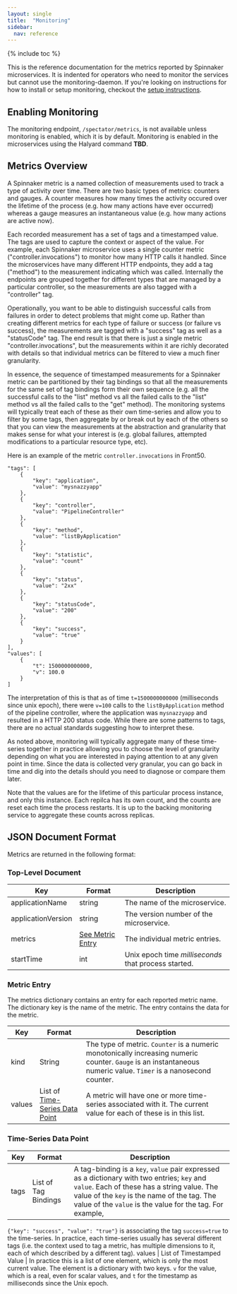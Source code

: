 ```yaml
---
layout: single
title:  "Monitoring"
sidebar:
  nav: reference
---
```


{% include toc %}

This is the reference documentation for the metrics reported by Spinnaker
microservices. It is indented for operators who need to monitor the services
but cannot use the monitoring-daemon. If you're looking on instructions for
how to install or setup monitoring, checkout the
[setup instructions](/setup/monitoring/).


## Enabling Monitoring

The monitoring endpoint, `/spectator/metrics`, is not available unless
monitoring is enabled, which it is by default. Monitoring is enabled in
the microservices using the Halyard command **TBD**.


## Metrics Overview

A Spinnaker metric is a named collection of measurements used to track
a type of activity over time. There are two basic types of metrics: counters
and gauges. A counter measures how many times the activity occured over the
lifetime of the process (e.g. how many actions have ever occurred) whereas
a gauge measures an instantaneous value (e.g. how many actions are active now).

Each recorded measurement has a set of tags and a timestamped value.
The tags are used to capture the context or aspect of the value.
For example, each Spinnaker microservice uses a single counter metric
("controller.invocations") to monitor how many HTTP calls it handled.
Since the microservices have many different HTTP endpoints, they add
a tag ("method") to the measurement indicating which was called.
Internally the endpoints are grouped together for different types that
are managed by a particular controller, so the measurements are also tagged
with a "controller" tag.

Operationally, you want to be able to distinguish successful calls from
failures in order to detect problems that might come up. Rather than
creating different metrics for each type of failure or success (or failure
vs success), the measurements are tagged with a "success" tag as well
as a "statusCode" tag. The end result is that there is just a single metric
"controller.invocations", but the measurements within it are richly decorated
with details so that individual metrics can be filtered to view a much finer
granularity.

In essence, the sequence of timestamped measurements for a Spinnaker metric
can be partitioned by their tag bindings so that all the measurements for the
same set of tag bindings form their own sequence (e.g. all the successful
calls to the "list" method vs all the failed calls to the "list" method vs
all the failed calls to the "get" method). The monitoring systems will
typically treat each of these as their own time-series and allow you to
filter by some tags, then aggregate by or break out by each of the others
so that you can view the measurements at the abstraction and granularity
that makes sense for what your interest is (e.g. global failures,
attempted modifications to a particular resource type, etc).


Here is an example of the metric `controller.invocations` in Front50.

```
"tags": [
    {
        "key": "application",
        "value": "mysnazzyapp"
    },
    {
        "key": "controller",
        "value": "PipelineController"
    },
    {
        "key": "method",
        "value": "listByApplication"
    },
    {
        "key": "statistic",
        "value": "count"
    },
    {
        "key": "status",
        "value": "2xx"
    },
    {
        "key": "statusCode",
        "value": "200"
    },
    {
        "key": "success",
        "value": "true"
    }
],
"values": [
    {
        "t": 1500000000000,
        "v": 100.0
    }
]
```

The interpretation of this is that as of time `t=1500000000000` (milliseconds
since unix epoch), there were `v=100` calls to the `listByApplication`
method of the pipeline controller, where the application was `mysnazzyapp` and
resulted in a HTTP 200 status code. While there are some patterns to tags, there
are no actual standards suggesting how to interpret these.

As noted above, monitoring will typically aggregate many of these time-series
together in practice allowing you to choose the level of granularity depending
on what you are interested in paying attention to at any given point in time.
Since the data is collected very granular, you can go back in time and dig into
the details should you need to diagnose or compare them later.

Note that the values are for the lifetime of this particular process instance,
and only this instance. Each repilca has its own count, and the counts are
reset each time the process restarts. It is up to the backing monitoring
service to aggregate these counts across replicas.


## JSON Document Format

Metrics are returned in the following format:


### Top-Level Document

Key | Format | Description
----|--------|------------
applicationName | string | The name of the microservice.
applicationVersion | string | The version number of the microservice.
metrics | [See Metric Entry](#metric-entry) | The individual metric entries.
startTime | int | Unix epoch time *milliseconds* that process started.


### Metric Entry

The metrics dictionary contains an entry for each reported metric name.
The dictionary key is the name of the metric. The entry contains the data for the metric.

Key | Format | Description
----|--------|------------
kind|String  | The type of metric. `Counter` is a numeric monotonically increasing numeric counter. `Gauge` is an instantaneous numeric value. `Timer` is a nanosecond counter.
values| List of [Time-Series Data Point](#time-series-data-point) | A metric will have one or more time-series associated with it. The current value for each of these is in this list.


### Time-Series Data Point

Key | Format | Description
----|--------|------------
tags | List of Tag Bindings | A tag-binding is a `key`, `value` pair expressed as a dictionary with two entries; `key` and `value`. Each of these has a string value. The value of the `key` is the name of the tag. The value of the `value` is the value for the tag. For example,
`{"key": "success", "value": "true"}` is associating the tag `success=true` to the time-series.
In practice, each time-series usually has several different tags (i.e. the context used to
tag a metric, has multiple dimensions to it, each of which described by a different tag).
values | List of Timestamped Value | In practice this is a list of one element, which is only the most current value. The element is a dictionary with two keys. `v` for the value, which is a real, even for scalar values, and `t` for the timestamp as milliseconds since the Unix epoch.
